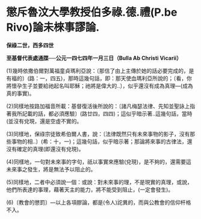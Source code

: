 # 懲斥魯汶大學教授伯多祿.德.禮(P.be Rivo)論未棶事謬論.


**保祿二世，西多四世**

**至基督代表處通牒──公元一四七四年一月三日（Bulla Ab Christi Vicarii）**





(1)幾時依撒伯爾對萬福童貞瑪利亞說：〔那信了由上主傳於她的話必要完成的，是有福的〕(路：一，四五)，那時這幾句話，即：那天使血瑪利亞所說的；〔看，你將懷孕生子並要給祂起名叫耶穌；祂將是偉大的‥〕，似乎還沒有成為真理—(成為真的事實)。

(2)同樣地按路加福音所載：基督復活後所說的：〔諸凡梅瑟法律、先知並聖詠上指著我所記載的話，都必須應驗〕(路廿四，四四)；這似乎暗示著‥這幾句話，當時(並沒有兌現，還是空虛不實的。

(3)同樣地，保祿宗徒致希伯爾人書，說：〔法律既然只有未來事物的影子，沒有那些事物的相‥〕(希：十，一)；這幾句話，似乎暗示著；那論將來事的古律法，還沒有確定的真理(即還沒有兌現)。

(4)同樣地，一句對未來事的字句，祇以事實來應驗(兌現)，是不夠的，還需要這未來事之發生，將是無法予以阻止的。

(5)同樣地，二者中必須說一個：或說：對未來事的理，不是現實的真理，或說，他們所表達的事理，藉著天主的能力，將不能受到阻止，(一定會發生)。

(6)〔教會的懲罰〕—以上各項膠論，都是(令人)詑異的，而與公教會的信仰杆格不入。

